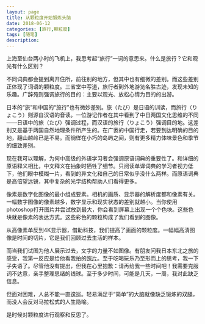 ```yaml
---
layout: page
title: 从颗粒度开始锻炼头脑
date: 2018-06-12
categories: [旅行,颗粒度]
tags: [随笔]
description: 
---
```




上海至仙台两小时的飞机上，我思考起“旅行”一词的意思来。什么是旅行？它和观光有什么区别？

不同词典都会提到离开住所，前往别的地方，但其中也有细微的差别。而这些差别正体现了词语的颗粒度。三省堂中写道，旅行者到外地游览名胜古迹，发现未知的乐趣。广辞苑则强调旅行的目的：主要以观光、放松心情为目的的出游。

日本的“旅”和中国的“旅行”也有微妙差别。旅（たび）是日语的训读，而旅行（りょこう）则源自汉语的音读。一位游记作者在其中看到了中日两国文化思维的不同——日语中的旅（たび）强调过程，而汉语的旅行（りょこう）强调目的地。这差别又是基于两国自然地理条件所产生的。在广袤的中国行走，若要到达明确的目的地，翻山越岭已是不易。而徜徉在小巧的岛屿之间，则有更多精力体味景色和季节的细致差别。

现在我可以理解，为何中高级的外语学习者会强调原语词典的重要性了。和详细的原语释义相比，中文释义在抽象时牺牲了细节。只阅读单译词典的学习者视力低下，他们眼中模糊一片，看到的异文化和自己的日常似乎没什么两样。而原语词典是高倍望远镜，其中复杂的光学结构帮助人们看得更多。

像素是数字化图像的最小组成要素。相机的画质、显示器的解析度都和像素有关。一幅数字图像的像素越多，数字显示和现实状态的差别就越小。当你使用photoshop打开图片并尝试放到最大，你会看到屏幕上出现一个个色块。这些色块就是像素的表达方式。这些彩色的颗粒构成了我们看到的图像。

从高像素单反到4K显示器，借助科技，我们提高了画面的颗粒度。一幅幅高清图像是时间的切片，它是我们回顾过去生活的样本。

而当我们试图为他人展示过去，文字的力量不如图像。有朋友问我日本东北之旅的感受，我第一反应是给他看我拍的[照片](https://kinkakufurusato.com/2018/06/12/sendai/)。至于吃喝玩乐乃至形而上的思考，我一下子失语了。尽管他没有提出，但我在心里抱歉：请再给我一些时间吧！我需要克服词不达意，亲手整理思绪的线球。至于多少时间，可能是几天，一周，我对此缺乏信息。

但面对困难，人总不能一直逡巡。轻易满足于“简单”的大脑就像缺乏锻炼的双腿，而没人会反对马拉松式的人生隐喻。

是时候对颗粒度进行观察和反思了。


